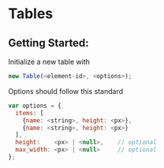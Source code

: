 # Tables

## Getting Started:
Initialize a new table with
```javascript
new Table(<element-id>, <options>);
```

Options should follow this standard
```javascript
var options = {
  items: [
    {name: <string>, height: <px>},
    {name: <string>, height: <px>}
  ],
  height:    <px> | <null>,    // optional
  max_width: <px> | <null>     // optional
};
```
